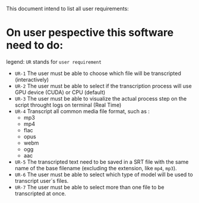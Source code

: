 This document intend to list all user requirements:

# On user pespective this software need to do:

legend:
`UR` stands for `user requirement`

- `UR-1`  The user must be able to choose which file will be transcripted (interactively)
- `UR-2`  The user must be able to select if the transcription process will use GPU device (CUDA) or CPU (default)
- `UR-3`  The user must be able to visualize the actual process step on the script throught logs on terminal (Real Time)
- `UR-4` Transcript all common media file format, such as :
    - mp3
    - mp4
    - flac
    - opus
    - webm
    - ogg
    - aac
- `UR-5` The transcripted text need to be saved in a SRT file with the same name of the base filename (excluding the extension, like `mp4`, `mp3`).
- `UR-6` The user must be able to select which type of model will be used to transcript user´s files.
- `UR-7` The user must be able to select more than one file to be transcripted at once.